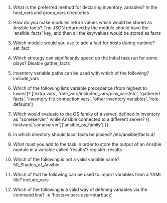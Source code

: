 1. What is the preferred method for declaring inventory variables?
In the host_vars and group_vars directories

2. How do you make modules return values which would be stored as Ansible facts?
The JSON returned by the module should have the 'ansible_facts' key, and then all the key/values would be stored as facts

3. Which module would you use to add a fact for hosts during runtime?
set_fact

4. Which strategy can significantly speed up the initial task run for some plays?
Disable gather_facts

5. Inventory variable paths can be used with which of the following?
include_vars

6. Which of the following lists variable precedence (from highest to lowest)?
['extra vars', 'role_vars/included_vars/play_vars/etc', 'gathered facts', 'inventory file connection vars', 'other inventory variables', 'role defaults']

7. Which would evaluate to the OS family of a server, defined in inventory as "someserver," while Ansible connected to a different server?
{{ hostvars['someserver']['ansible_os_family'] }}

8. In which directory should local facts be placed?
/etc/ansible/facts.d/

9. What must you add to the task in order to store the output of an Ansible module in a variable called 'results'?
register: results

10. Which of the following is not a valid variable name?
50_Shades_of_Ansible

11. Which of that he following can be used to import variables from a YAML file?
include_vars

12. Which of the following is a valid way of defining variables via the command line?
-e 'hosts=vipers user=starbuck'

